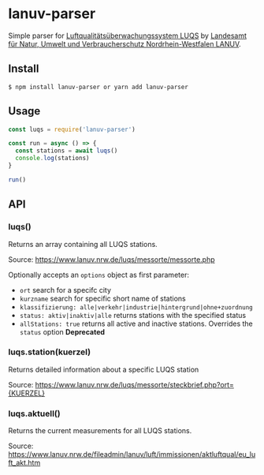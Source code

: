# lanuv-parser

Simple parser for [Luftqualitätsüberwachungssystem LUQS](https://www.lanuv.nrw.de/umwelt/luft/luftueberwachung/luftqualitaetsueber-wachungssystem-luqs) by [Landesamt für Natur, Umwelt und Verbraucherschutz Nordrhein-Westfalen LANUV](https://www.lanuv.nrw.de/).

## Install

```
$ npm install lanuv-parser or yarn add lanuv-parser
```

## Usage
```js
const luqs = require('lanuv-parser')

const run = async () => {
  const stations = await luqs()
  console.log(stations)
}

run()

```

## API

### luqs()
Returns an array containing all LUQS stations.

Source: https://www.lanuv.nrw.de/luqs/messorte/messorte.php

Optionally accepts an `options` object as first parameter:

- `ort` search for a specifc city
- `kurzname` search for specific short name of stations
- `klassifizierung: alle|verkehr|industrie|hintergrund|ohne+zuordnung`
- `status: aktiv|inaktiv|alle` returns stations with the specified status
- `allStations: true` returns all active and inactive stations. Overrides the `status` option **Deprecated**

### luqs.station(kuerzel)
Returns detailed information about a specific LUQS station

Source: https://www.lanuv.nrw.de/luqs/messorte/steckbrief.php?ort={KUERZEL}

### luqs.aktuell()

Returns the current measurements for all LUQS stations.

Source: https://www.lanuv.nrw.de/fileadmin/lanuv/luft/immissionen/aktluftqual/eu_luft_akt.htm